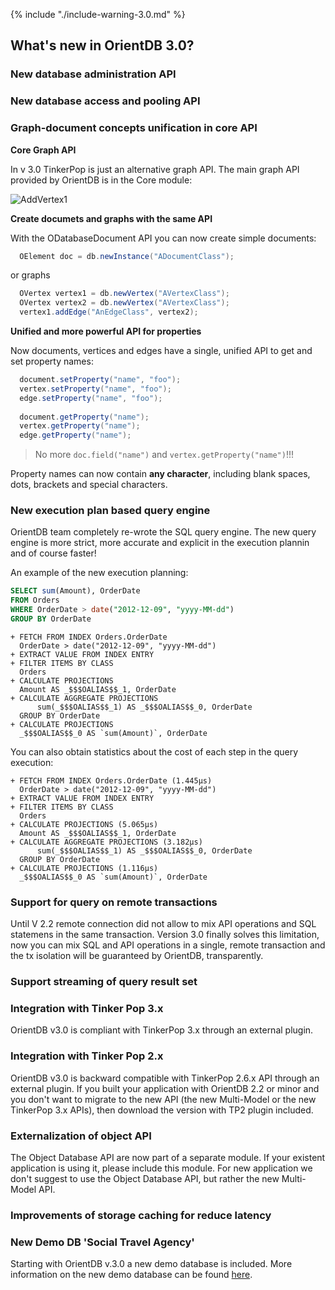
{% include "./include-warning-3.0.md" %}

## What's new in OrientDB 3.0?

### New database administration API

### New database access and pooling API

### Graph-document concepts unification in core API

**Core Graph API**

In v 3.0 TinkerPop is just an alternative graph API. The main graph API provided by OrientDB is in the Core module:

![AddVertex1](../../images/ORecordHierarchy.png)

**Create documets and graphs with the same API**

With the ODatabaseDocument API you can now create simple documents:

```java
  OElement doc = db.newInstance("ADocumentClass");
```

or graphs

```java
  OVertex vertex1 = db.newVertex("AVertexClass");
  OVertex vertex2 = db.newVertex("AVertexClass");  
  vertex1.addEdge("AnEdgeClass", vertex2);
```

**Unified and more powerful API for properties**

Now documents, vertices and edges have a single, unified API to get and set property names:

```java
  document.setProperty("name", "foo");
  vertex.setProperty("name", "foo");
  edge.setProperty("name", "foo");
  
  document.getProperty("name");
  vertex.getProperty("name");
  edge.getProperty("name");
```
  
> No more `doc.field("name")`  and `vertex.getProperty("name")`!!! 

Property names can now contain **any character**, including blank spaces, dots, brackets and special characters.


### New execution plan based query engine

OrientDB team completely re-wrote the SQL query engine. The new query engine is more strict, more accurate and explicit in the execution plannin and of course faster!

An example of the new execution planning:

```sql
SELECT sum(Amount), OrderDate 
FROM Orders 
WHERE OrderDate > date("2012-12-09", "yyyy-MM-dd")
GROUP BY OrderDate
```

```
+ FETCH FROM INDEX Orders.OrderDate
  OrderDate > date("2012-12-09", "yyyy-MM-dd")
+ EXTRACT VALUE FROM INDEX ENTRY
+ FILTER ITEMS BY CLASS 
  Orders
+ CALCULATE PROJECTIONS
  Amount AS _$$$OALIAS$$_1, OrderDate
+ CALCULATE AGGREGATE PROJECTIONS
      sum(_$$$OALIAS$$_1) AS _$$$OALIAS$$_0, OrderDate
  GROUP BY OrderDate
+ CALCULATE PROJECTIONS
  _$$$OALIAS$$_0 AS `sum(Amount)`, OrderDate
```

You can also obtain statistics about the cost of each step in the query execution:

```
+ FETCH FROM INDEX Orders.OrderDate (1.445μs)
  OrderDate > date("2012-12-09", "yyyy-MM-dd")
+ EXTRACT VALUE FROM INDEX ENTRY
+ FILTER ITEMS BY CLASS 
  Orders
+ CALCULATE PROJECTIONS (5.065μs)
  Amount AS _$$$OALIAS$$_1, OrderDate
+ CALCULATE AGGREGATE PROJECTIONS (3.182μs)
      sum(_$$$OALIAS$$_1) AS _$$$OALIAS$$_0, OrderDate
  GROUP BY OrderDate
+ CALCULATE PROJECTIONS (1.116μs)
  _$$$OALIAS$$_0 AS `sum(Amount)`, OrderDate
```

### Support for query on remote transactions

Until V 2.2 remote connection did not allow to mix API operations and SQL statemens in the same transaction.
Version 3.0 finally solves this limitation, now you can mix SQL and API operations in a single, remote transaction and the tx isolation will be guaranteed by OrientDB, transparently.

### Support streaming of query result set

### Integration with Tinker Pop 3.x

OrientDB v3.0 is compliant with TinkerPop 3.x through an external plugin.

### Integration with Tinker Pop 2.x

OrientDB v3.0 is backward compatible with TinkerPop 2.6.x API through an external plugin. If you built your application with OrientDB 2.2 or minor and you don't want to migrate to the new API (the new Multi-Model or the new TinkerPop 3.x APIs), then download the version with TP2 plugin included.

### Externalization of object API

The Object Database API are now part of a separate module. If your existent application is using it, please include this module. For new application we don't suggest to use the Object Database API, but rather the new Multi-Model API.

### Improvements of storage caching for reduce latency


### New Demo DB 'Social Travel Agency'

Starting with OrientDB v.3.0 a new demo database is included. More information on the new demo database can be found [here](../../gettingstarted/demodb/README.md).
